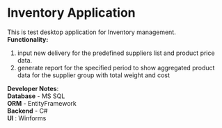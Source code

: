 # Inventory Application
This is test desktop application for Inventory management.</br>
<b>Functionality:</b> 
1) input new delivery for the predefined suppliers list and product price data.</br>
2) generate report for the specified period to show aggregated product data for the supplier group with total weight and cost</br>

<b>Developer Notes</b>:</br>
<b>Database</b> - MS SQL</br>
<b>ORM</b> - EntityFramework</br>
<b>Backend</b> - C#</br>
<b>UI </b>: Winforms</br>
